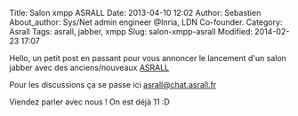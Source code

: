 Title: Salon xmpp ASRALL
Date: 2013-04-10 12:02
Author: Sebastien
About_author: Sys/Net admin engineer @Inria, LDN Co-founder.
Category: Asrall
Tags: asrall, jabber, xmpp
Slug: salon-xmpp-asrall
Modified: 2014-02-23 17:07

Hello, un petit post en passant pour vous annoncer le lancement d'un salon jabber avec des anciens/nouveaux [ASRALL](http://asrall.fr/)

Pour les discussions ça se passe ici [asrall@chat.asrall.fr](xmpp://asrall@chat.asrall.fr)

Viendez parler avec nous ! On est déjà 11 :D
